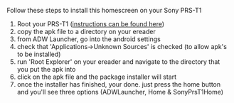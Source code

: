 Follow these steps to install this homescreen on your Sony PRS-T1

  1. Root your PRS-T1 ([instructions can be found here](http://www.mobileread.com/forums/showthread.php?t=154285))
  1. copy the apk file to a directory on your ereader
  1. from ADW Launcher, go into the android settings
  1. check that 'Applications->Unknown Sources' is checked (to allow apk's to be installed)
  1. run 'Root Explorer' on your ereader and navigate to the directory that you put the apk into
  1. click on the apk file and the package installer will start
  1. once the installer has finished, your done. just press the home button and you'll see three options (ADWLauncher, Home & SonyPrsT1Home)